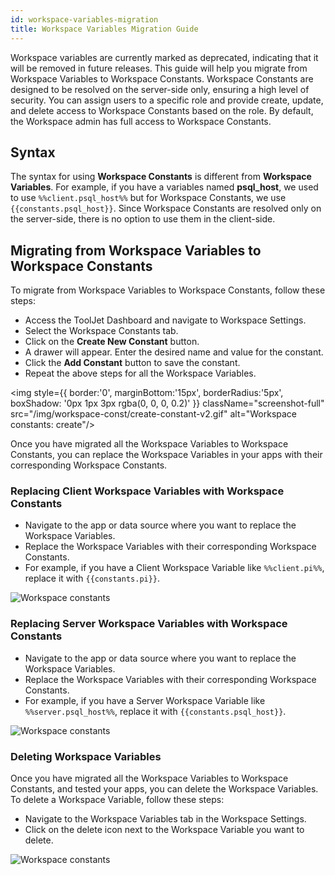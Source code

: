 ```yaml
---
id: workspace-variables-migration
title: Workspace Variables Migration Guide
---
```



Workspace variables are currently marked as deprecated, indicating that it will be removed in future releases. This guide will help you migrate from Workspace Variables to Workspace Constants. Workspace Constants are designed to be resolved on the server-side only, ensuring a high level of security. You can assign users to a specific role and provide create, update, and delete access to Workspace Constants based on the role. By default, the Workspace admin has full access to Workspace Constants.


## Syntax

The syntax for using **Workspace Constants** is different from **Workspace Variables**. For example, if you have a variables named **psql_host**, we used to use `%%client.psql_host%%` but for Workspace Constants, we use `{{constants.psql_host}}`. Since Workspace Constants are resolved only on the server-side, there is no option to use them in the client-side.

## Migrating from Workspace Variables to Workspace Constants

To migrate from Workspace Variables to Workspace Constants, follow these steps:

- Access the ToolJet Dashboard and navigate to Workspace Settings.
- Select the Workspace Constants tab.
- Click on the **Create New Constant** button.
- A drawer will appear. Enter the desired name and value for the constant.
- Click the **Add Constant** button to save the constant.
- Repeat the above steps for all the Workspace Variables.

<div style={{textAlign: 'center'}}>
    
<img style={{ border:'0', marginBottom:'15px', borderRadius:'5px', boxShadow: '0px 1px 3px rgba(0, 0, 0, 0.2)' }} className="screenshot-full" src="/img/workspace-const/create-constant-v2.gif" alt="Workspace constants: create"/>
    
</div>

Once you have migrated all the Workspace Variables to Workspace Constants, you can replace the Workspace Variables in your apps with their corresponding Workspace Constants.

### Replacing Client Workspace Variables with Workspace Constants

- Navigate to the app or data source where you want to replace the Workspace Variables.
- Replace the Workspace Variables with their corresponding Workspace Constants.
- For example, if you have a Client Workspace Variable like `%%client.pi%%`, replace it with `{{constants.pi}}`.

<div style={{textAlign: 'center'}}>
<img style={{ border:'0', marginBottom:'15px', borderRadius:'5px', boxShadow: '0px 1px 3px rgba(0, 0, 0, 0.2)' }} className="screenshot-full" src="/img/workspace-const/client-side-variable.gif" alt="Workspace constants"/>
</div>

### Replacing Server Workspace Variables with Workspace Constants
- Navigate to the app or data source where you want to replace the Workspace Variables.
- Replace the Workspace Variables with their corresponding Workspace Constants.
- For example, if you have a Server Workspace Variable like `%%server.psql_host%%`, replace it with `{{constants.psql_host}}`.

<div style={{textAlign: 'center'}}>
<img style={{ border:'0', marginBottom:'15px', borderRadius:'5px', boxShadow: '0px 1px 3px rgba(0, 0, 0, 0.2)' }} className="screenshot-full" src="/img/workspace-const/server-side-variable.gif" alt="Workspace constants"/>
</div>


### Deleting Workspace Variables

Once you have migrated all the Workspace Variables to Workspace Constants, and tested your apps, you can delete the Workspace Variables. To delete a Workspace Variable, follow these steps:

- Navigate to the Workspace Variables tab in the Workspace Settings.
- Click on the delete icon next to the Workspace Variable you want to delete.

<div style={{textAlign: 'center'}}>
<img style={{ border:'0', marginBottom:'15px', borderRadius:'5px', boxShadow: '0px 1px 3px rgba(0, 0, 0, 0.2)' }} className="screenshot-full" src="/img/workspace-const/delete-variable.gif" alt="Workspace constants"/>
</div>